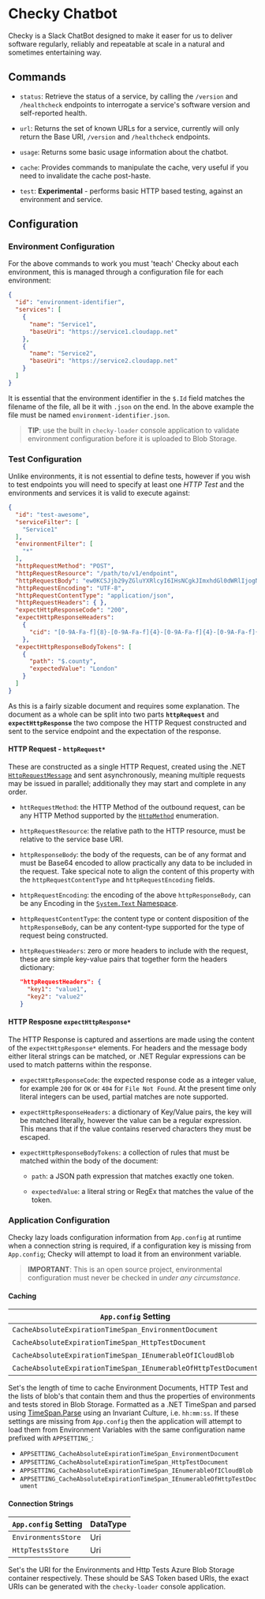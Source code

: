 # Checky Chatbot

Checky is a Slack ChatBot designed to make it easer for us to deliver software
regularly, reliably and repeatable at scale in a natural and sometimes
entertaining way.

## Commands

-   `status`: Retrieve the status of a service, by calling the `/version` and
  `/healthcheck` endpoints to interrogate a service's software version and
  self-reported health.

-   `url`: Returns the set of known URLs for a service, currently will only
  return the Base URI, `/version` and `/healthcheck` endpoints.

-   `usage`: Returns some basic usage information about the chatbot.

-   `cache`: Provides commands to manipulate the cache, very useful if you need
    to invalidate the cache post-haste.

-   `test`: **Experimental** - performs basic HTTP based testing, against an
    environment and service.

## Configuration

### Environment Configuration

For the above commands to work you must 'teach' Checky about each environment,
this is managed through a configuration file for each environment:

```json
{
  "id": "environment-identifier",
  "services": [
    {
      "name": "Service1",
      "baseUri": "https://service1.cloudapp.net"
    },
    {
      "name": "Service2",
      "baseUri": "https://service2.cloudapp.net"
    }
  ]
}
```

It is essential that the environment identifier in the `$.Id` field matches the
filename of the file, all be it with `.json` on the end. In the above example
the file must be named `environment-identifier.json`.

> **TIP**: use the built in `checky-loader` console application to validate
> environment configuration before it is uploaded to Blob Storage.

### Test Configuration

Unlike environments, it is not essential to define tests, however if you wish
to test endpoints you will need to specify at least one *HTTP Test* and the
environments and services it is valid to execute against:

```json
{
  "id": "test-awesome",
  "serviceFilter": [
    "Service1"
  ],
  "environmentFilter": [
    "*"
  ],
  "httpRequestMethod": "POST",
  "httpRequestResource": "/path/to/v1/endpoint",
  "httpRequestBody": "ew0KCSJjb29yZGluYXRlcyI6IHsNCgkJImxhdGl0dWRlIjogNTEuNTM0LA0KICAgICJsb25naXR1ZGUiOiAtMC4xMzgNCiAgICB9LA0KICAiY291bnRyeSI6ICJHQiIsDQp9",
  "httpRequestEncoding": "UTF-8",
  "httpRequestContentType": "application/json",
  "httpRequestHeaders": { },
  "expectHttpResponseCode": "200",
  "expectHttpResponseHeaders":
    {
      "cid": "[0-9A-Fa-f]{8}-[0-9A-Fa-f]{4}-[0-9A-Fa-f]{4}-[0-9A-Fa-f]{4}-[0-9A-Fa-f]{12}"
    },
  "expectHttpResponseBodyTokens": [
    {
      "path": "$.county",
      "expectedValue": "London"
    }
  ]
}
```

As this is a fairly sizable document and requires some explanation.  The
document as a whole can be split into two parts **`httpRequest`** and
**`expectHttpResponse`** the two compose the HTTP Request constructed and sent
to the service endpoint and the expectation of the response.

#### HTTP Request - `httpRequest*`

These are constructed as a single HTTP Request, created using the .NET
[`HttpRequestMessage`][msdn-httprequestmessage] and sent asynchronously,
meaning multiple requests may be issued in parallel; additionally they may
start and complete in any order.

-   `httRequestMethod`: the HTTP Method of the outbound request, can be any
    HTTP Method supported by the [`HttpMethod`][msdn-httpmethod] enumeration.

-   `httpRequestResource`: the relative path to the HTTP resource, must be
    relative to the service base URI.

-   `httpResponseBody`: the body of the requests, can be of any format and must
    be Base64 encoded to allow practically any data to be included in the
    request.  Take specical note to align the content of this property with
    the `httpRequestContentType` and `httpRequestEncoding` fields.

-   `httpRequestEncoding`: the encoding of the above `httpResponseBody`, can be
    any Encoding in the [`System.Text` Namespace][msdn-system-text-encoding].

-   `httpRequestContentType`: the content type or content disposition of the
    `httpResponseBody`, can be any content-type supported for the type of
    request being constructed.

-   `httpRequestHeaders`: zero or more headers to include with the request,
    these are simple key-value pairs that together form the headers
    dictionary:

    ```json
    "httpRequestHeaders": {
      "key1": "value1",
      "key2": "value2"
    }
    ```

#### HTTP Resposne `expectHttpResponse*`

The HTTP Response is captured and assertions are made using the content of the
`expectHttpResponse*` elements.  For headers and the message body either
literal strings can be matched, or .NET Regular expressions can be used to
match patterns within the response.

-   `expectHttpResponseCode`: the expected response code as a integer value,
    for example `200` for `OK` or `404` for `File Not Found`.  At the present
    time only literal integers can be used, partial matches are note supported.

-   `expectHttpResponseHeaders`: a dictionary of Key/Value pairs, the key will
    be matched literally, however the value can be a regular expression.  This
    means that if the value contains reserved characters they must be escaped.

-   `expectHttpResponseBodyTokens`: a collection of rules that must be matched
    within the body of the document:

    -   `path`: a JSON path expression that matches exactly one token.

    -   `expectedValue`: a literal string or RegEx that matches the value of
        the token.

### Application Configuration

Checky lazy loads configuration information from `App.config` at runtime when a
connection string is required, if a configuration key is missing from
`App.config`; Checky will attempt to load it from an environment variable.

> **IMPORTANT**: This is an open source project, environmental configuration
> must never be checked in *under any circumstance*.

#### Caching

| `App.config` Setting                                            | DataType |
| --------------------------------------------------------------- | -------- |
| `CacheAbsoluteExpirationTimeSpan_EnvironmentDocument`           | TimeSpan |
| `CacheAbsoluteExpirationTimeSpan_HttpTestDocument`              | TimeSpan |
| `CacheAbsoluteExpirationTimeSpan_IEnumerableOfICloudBlob`       | TimeSpan |
| `CacheAbsoluteExpirationTimeSpan_IEnumerableOfHttpTestDocument` | TimeSpan |

Set's the length of time to cache Environment Documents, HTTP Test and the
lists of blob's that contain them and thus the properties of environments and
tests stored in Blob Storage.  Formatted as a .NET TimeSpan and parsed using
[TimeSpan.Parse][msdn-timespan-parse] using an Invariant Culture, i.e.
`hh:mm:ss`.  If these settings are missing from `App.config` then the
application will attempt to load them from Environment Variables with the same
configuration name prefixed with `APPSETTING_`:

-   `APPSETTING_CacheAbsoluteExpirationTimeSpan_EnvironmentDocument`
-   `APPSETTING_CacheAbsoluteExpirationTimeSpan_HttpTestDocument`
-   `APPSETTING_CacheAbsoluteExpirationTimeSpan_IEnumerableOfICloudBlob`
-   `APPSETTING_CacheAbsoluteExpirationTimeSpan_IEnumerableOfHttpTestDocument`

#### Connection Strings

| `App.config` Setting | DataType |
| -------------------- | -------- |
| `EnvironmentsStore`  | Uri      |
| `HttpTestsStore`     | Uri      |

Set's the URI for the Environments and Http Tests Azure Blob Storage container
respectively.  These should be SAS Token based URIs, the exact URIs can be
generated with the `checky-loader` console application.

[msdn-timespan-parse]: https://msdn.microsoft.com/en-us/library/se73z7b9(v=vs.110).aspx
[msdn-httprequestmessage]: https://msdn.microsoft.com/en-us/library/system.net.http.httprequestmessage(v=vs.118).aspx
[msdn-httpmethod]: https://msdn.microsoft.com/en-us/library/system.net.http.httpmethod(v=vs.118).aspx
[msdn-system-text-encoding]: https://msdn.microsoft.com/en-us/library/system.text.encoding.aspx
